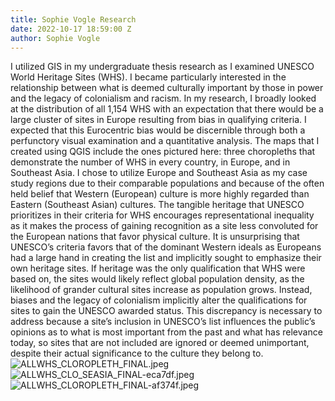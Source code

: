```yaml
---
title: Sophie Vogle Research
date: 2022-10-17 18:59:00 Z
author: Sophie Vogle
---
```


I utilized GIS in my undergraduate thesis research as I examined UNESCO World Heritage Sites (WHS). I became particularly interested in the relationship between what is deemed culturally important by those in power and the legacy of colonialism and racism. In my research, I broadly looked at the distribution of all 1,154 WHS with an expectation that there would be a large cluster of sites in Europe resulting from bias in qualifying criteria. I expected that this Eurocentric bias would be discernible through both a perfunctory visual examination and a quantitative analysis. The maps that I created using QGIS include the ones pictured here: three choropleths that demonstrate the number of WHS in every country, in Europe, and in Southeast Asia. I chose to utilize Europe and Southeast Asia as my case study regions due to their comparable populations and because of the often held belief that Western (European) culture is more highly regarded than Eastern (Southeast Asian) cultures. The tangible heritage that UNESCO prioritizes in their criteria for WHS encourages representational inequality as it makes the process of gaining recognition as a site less convoluted for the European nations that favor physical culture. It is unsurprising that UNESCO’s criteria favors that of the dominant Western ideals as Europeans had a large hand in creating the list and implicitly sought to emphasize their own heritage sites. If heritage was the only qualification that WHS were based on, the sites would likely reflect global population density, as the likelihood of grander cultural sites increase as population grows. Instead, biases and the legacy of colonialism implicitly alter the qualifications for sites to gain the UNESCO awarded status. This discrepancy is necessary to address because a site’s inclusion in UNESCO’s list influences the public’s opinions as to what is most important from the past and what has relevance today, so sites that are not included are ignored or deemed unimportant, despite their actual significance to the culture they belong to. 
![ALLWHS_CLOROPLETH_FINAL.jpeg](/uploads/ALLWHS_CLOROPLETH_FINAL.jpeg)
![ALLWHS_CLO_SEASIA_FINAL-eca7df.jpeg](/uploads/ALLWHS_CLO_SEASIA_FINAL-eca7df.jpeg)
![ALLWHS_CLOROPLETH_FINAL-af374f.jpeg](/uploads/ALLWHS_CLOROPLETH_FINAL-af374f.jpeg)